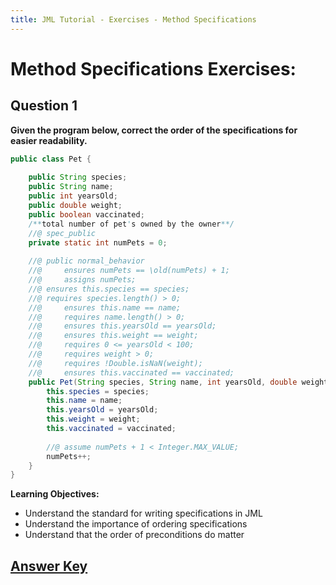 ```yaml
---
title: JML Tutorial - Exercises - Method Specifications
---
```

# Method Specifications Exercises:
## **Question 1**
**Given the program below, correct the order of the specifications for easier readability.**
```Java
public class Pet {
	
	public String species;
	public String name;
	public int yearsOld;
	public double weight;
	public boolean vaccinated;
	/**total number of pet's owned by the owner**/
	//@ spec_public
	private static int numPets = 0; 
	
	//@ public normal_behavior
  	//@ 	ensures numPets == \old(numPets) + 1;
  	//@ 	assigns numPets;
  	//@	ensures this.species == species;
	//@	requires species.length() > 0;
  	//@ 	ensures this.name == name;
	//@ 	requires name.length() > 0;
  	//@ 	ensures this.yearsOld == yearsOld;
	//@ 	ensures this.weight == weight;
	//@ 	requires 0 <= yearsOld < 100;
  	//@ 	requires weight > 0;
	//@ 	requires !Double.isNaN(weight);
	//@ 	ensures this.vaccinated == vaccinated;
	public Pet(String species, String name, int yearsOld, double weight, boolean vaccinated) {
		this.species = species;
		this.name = name;
		this.yearsOld = yearsOld;
		this.weight = weight;
		this.vaccinated = vaccinated;
		
		//@ assume numPets + 1 < Integer.MAX_VALUE;
		numPets++;
	}
}
```

**Learning Objectives:**
+ Understand the standard for writing specifications in JML
+ Understand the importance of ordering specifications
+ Understand that the order of preconditions do matter

## **[Answer Key](MethodSpecificationsExKey.md)**
